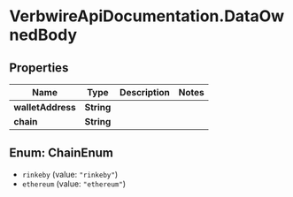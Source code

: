 # VerbwireApiDocumentation.DataOwnedBody

## Properties
Name | Type | Description | Notes
------------ | ------------- | ------------- | -------------
**walletAddress** | **String** |  | 
**chain** | **String** |  | 

<a name="ChainEnum"></a>
## Enum: ChainEnum

* `rinkeby` (value: `"rinkeby"`)
* `ethereum` (value: `"ethereum"`)

